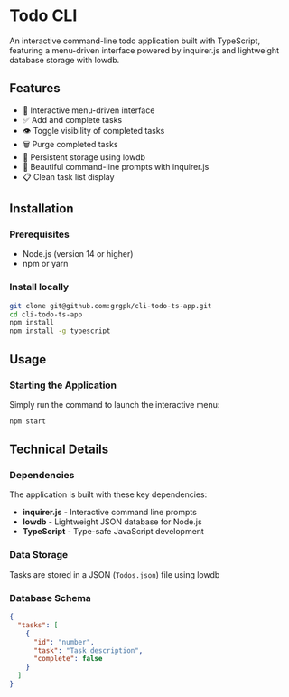 # Todo CLI

An interactive command-line todo application built with TypeScript, featuring a menu-driven interface powered by inquirer.js and lightweight database storage with lowdb.

## Features

- 🎯 Interactive menu-driven interface
- ✅ Add and complete tasks
- 👁️ Toggle visibility of completed tasks
- 🗑️ Purge completed tasks
- 💾 Persistent storage using lowdb
- 🎨 Beautiful command-line prompts with inquirer.js
- 📋 Clean task list display

## Installation

### Prerequisites

- Node.js (version 14 or higher)
- npm or yarn

### Install locally

```bash
git clone git@github.com:grgpk/cli-todo-ts-app.git
cd cli-todo-ts-app
npm install
npm install -g typescript
```

## Usage

### Starting the Application

Simply run the command to launch the interactive menu:

```bash
npm start
```

## Technical Details

### Dependencies

The application is built with these key dependencies:

- **inquirer.js** - Interactive command line prompts
- **lowdb** - Lightweight JSON database for Node.js
- **TypeScript** - Type-safe JavaScript development

### Data Storage

Tasks are stored in a JSON (`Todos.json`) file using lowdb

### Database Schema

```json
{
  "tasks": [
    {
      "id": "number",
      "task": "Task description",
      "complete": false
    }
  ]
}
```
